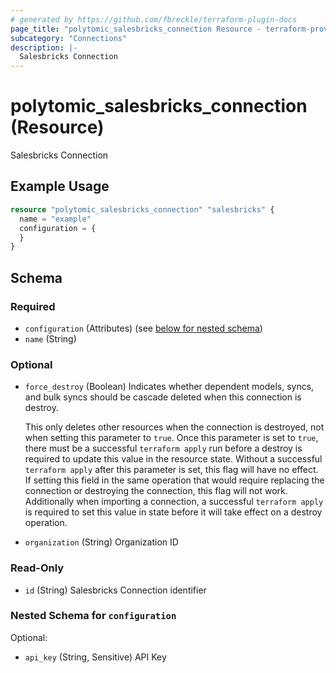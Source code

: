 ```yaml
---
# generated by https://github.com/fbreckle/terraform-plugin-docs
page_title: "polytomic_salesbricks_connection Resource - terraform-provider-polytomic"
subcategory: "Connections"
description: |-
  Salesbricks Connection
---
```


# polytomic_salesbricks_connection (Resource)

Salesbricks Connection

## Example Usage

```terraform
resource "polytomic_salesbricks_connection" "salesbricks" {
  name = "example"
  configuration = {
  }
}
```

<!-- schema generated by tfplugindocs -->
## Schema

### Required

- `configuration` (Attributes) (see [below for nested schema](#nestedatt--configuration))
- `name` (String)

### Optional

- `force_destroy` (Boolean) Indicates whether dependent models, syncs, and bulk syncs should be cascade
deleted when this connection is destroy.

  This only deletes other resources when the connection is destroyed, not when
setting this parameter to `true`. Once this parameter is set to `true`, there
must be a successful `terraform apply` run before a destroy is required to
update this value in the resource state. Without a successful `terraform apply`
after this parameter is set, this flag will have no effect. If setting this
field in the same operation that would require replacing the connection or
destroying the connection, this flag will not work. Additionally when importing
a connection, a successful `terraform apply` is required to set this value in
state before it will take effect on a destroy operation.
- `organization` (String) Organization ID

### Read-Only

- `id` (String) Salesbricks Connection identifier

<a id="nestedatt--configuration"></a>
### Nested Schema for `configuration`

Optional:

- `api_key` (String, Sensitive) API Key


